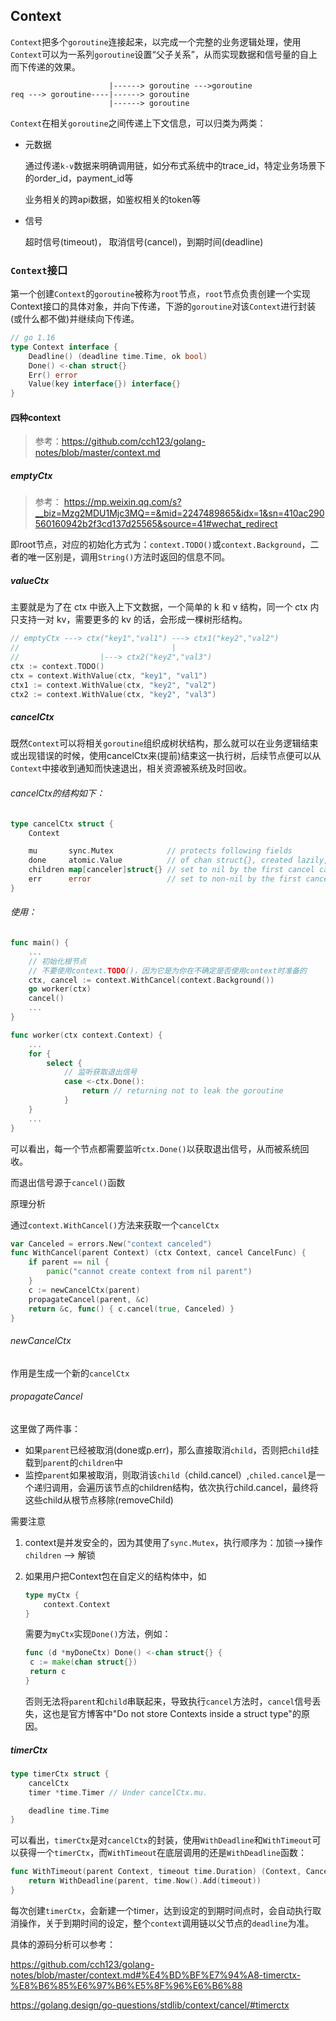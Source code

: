 ## Context

`Context`把多个`goroutine`连接起来，以完成一个完整的业务逻辑处理，使用`Context`可以为一系列`goroutine`设置“父子关系”，从而实现数据和信号量的自上而下传递的效果。

~~~shell
                      |------> goroutine --->goroutine
req ---> goroutine----|------> goroutine
                      |------> goroutine
~~~

`Context`在相关`goroutine`之间传递上下文信息，可以归类为两类：

+ 元数据

  通过传递`k-v`数据来明确调用链，如分布式系统中的trace_id，特定业务场景下的order_id，payment_id等

  业务相关的跨api数据，如鉴权相关的token等

+ 信号

  超时信号(timeout)， 取消信号(cancel)，到期时间(deadline)

### `Context`接口

第一个创建`Context`的`goroutine`被称为`root`节点，`root`节点负责创建一个实现Context接口的具体对象，并向下传递，下游的`goroutine`对该`Context`进行封装(或什么都不做)并继续向下传递。

~~~go
// go 1.16
type Context interface {
    Deadline() (deadline time.Time, ok bool)
    Done() <-chan struct{}
    Err() error
    Value(key interface{}) interface{}
}
~~~

#### 四种context

> 参考：https://github.com/cch123/golang-notes/blob/master/context.md

##### emptyCtx

> 参考： https://mp.weixin.qq.com/s?__biz=Mzg2MDU1Mjc3MQ==&mid=2247489865&idx=1&sn=410ac290560160942b2f3cd137d25565&source=41#wechat_redirect

即root节点，对应的初始化方式为：`context.TODO()`或`context.Background`，二者的唯一区别是，调用`String()`方法时返回的信息不同。

##### valueCtx

主要就是为了在 ctx 中嵌入上下文数据，一个简单的 k 和 v 结构，同一个 ctx 内只支持一对 kv，需要更多的 kv 的话，会形成一棵树形结构。

~~~go
// emptyCtx ---> ctx("key1","val1") ---> ctx1("key2","val2")
//                                  |
//				    |---> ctx2("key2","val3")
ctx := context.TODO()
ctx = context.WithValue(ctx, "key1", "val1")
ctx1 := context.WithValue(ctx, "key2", "val2")
ctx2 := context.WithValue(ctx, "key2", "val3")
~~~

##### cancelCtx

既然`Context`可以将相关`goroutine`组织成树状结构，那么就可以在业务逻辑结束或出现错误的时候，使用cancelCtx来(提前)结束这一执行树，后续节点便可以从`Context`中接收到通知而快速退出，相关资源被系统及时回收。

###### cancelCtx的结构如下：

~~~go
type cancelCtx struct {
	Context

	mu       sync.Mutex            // protects following fields
	done     atomic.Value          // of chan struct{}, created lazily, closed by first cancel call
	children map[canceler]struct{} // set to nil by the first cancel call
	err      error                 // set to non-nil by the first cancel call
}
~~~

###### 使用：

~~~~go
func main() {
    ...
    // 初始化根节点
    // 不要使用context.TODO()，因为它是为你在不确定是否使用context时准备的
    ctx, cancel := context.WithCancel(context.Background())
    go worker(ctx)
    cancel()
    ...
}

func worker(ctx context.Context) {
    ...
    for {
        select {
            // 监听获取退出信号
            case <-ctx.Done():
            	return // returning not to leak the goroutine
			}
    }
    ...
}
~~~~

可以看出，每一个节点都需要监听`ctx.Done()`以获取退出信号，从而被系统回收。

而退出信号源于`cancel()`函数

原理分析

通过`context.WithCancel()`方法来获取一个`cancelCtx`

~~~go
var Canceled = errors.New("context canceled")
func WithCancel(parent Context) (ctx Context, cancel CancelFunc) {
	if parent == nil {
		panic("cannot create context from nil parent")
	}
	c := newCancelCtx(parent)
	propagateCancel(parent, &c)
	return &c, func() { c.cancel(true, Canceled) }
}
~~~

###### newCancelCtx

作用是生成一个新的`cancelCtx`

###### propagateCancel

这里做了两件事：

+ 如果`parent`已经被取消(done或p.err)，那么直接取消`child`，否则把`child`挂载到`parent`的`children`中
+ 监控`parent`如果被取消，则取消该`child`（child.cancel）,`chiled.cancel`是一个递归调用，会遍历该节点的children结构，依次执行child.cancel，最终将这些child从根节点移除(removeChild)

需要注意

1. context是并发安全的，因为其使用了`sync.Mutex`，执行顺序为：加锁-->操作`children` --> 解锁

2. 如果用户把Context包在自定义的结构体中，如

   ~~~go
   type myCtx {
       context.Context
   }
   ~~~

   需要为`myCtx`实现`Done()`方法，例如：

   ~~~go
   func (d *myDoneCtx) Done() <-chan struct{} {
   	c := make(chan struct{})
   	return c
   }
   ~~~

   否则无法将`parent`和`child`串联起来，导致执行`cancel`方法时，`cancel`信号丢失，这也是官方博客中"Do not store Contexts inside a struct type"的原因。

##### timerCtx

~~~go
type timerCtx struct {
	cancelCtx
	timer *time.Timer // Under cancelCtx.mu.

	deadline time.Time
}
~~~

可以看出，`timerCtx`是对`cancelCtx`的封装，使用`WithDeadline`和`WithTimeout`可以获得一个`timerCtx`，而`WithTimeout`在底层调用的还是`WithDeadline`函数：

~~~go
func WithTimeout(parent Context, timeout time.Duration) (Context, CancelFunc) {
	return WithDeadline(parent, time.Now().Add(timeout))
}
~~~

每次创建`timerCtx`，会新建一个timer，达到设定的到期时间点时，会自动执行取消操作，关于到期时间的设定，整个`context`调用链以父节点的`deadline`为准。

具体的源码分析可以参考：

https://github.com/cch123/golang-notes/blob/master/context.md#%E4%BD%BF%E7%94%A8-timerctx-%E8%B6%85%E6%97%B6%E5%8F%96%E6%B6%88

https://golang.design/go-questions/stdlib/context/cancel/#timerctx
